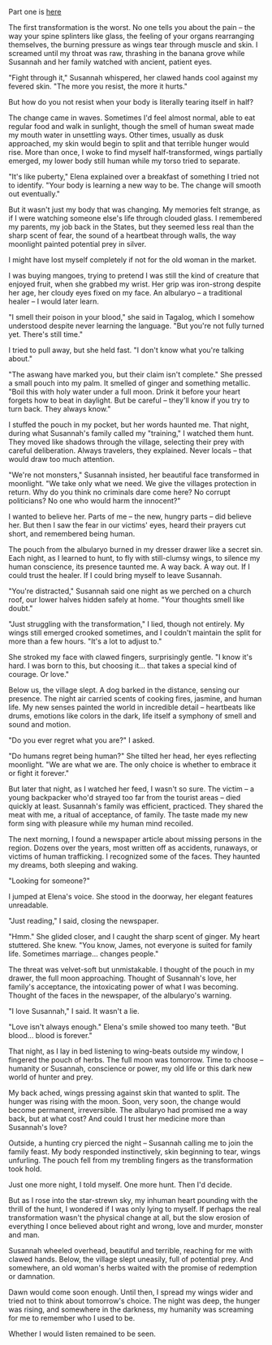 Part one is [here](https://www.reddit.com/r/nosleep/s/1GshIQpVZ6)



The first transformation is the worst. No one tells you about the pain – the way your spine splinters like glass, the feeling of your organs rearranging themselves, the burning pressure as wings tear through muscle and skin. I screamed until my throat was raw, thrashing in the banana grove while Susannah and her family watched with ancient, patient eyes.

"Fight through it," Susannah whispered, her clawed hands cool against my fevered skin. "The more you resist, the more it hurts."

But how do you not resist when your body is literally tearing itself in half?

The change came in waves. Sometimes I'd feel almost normal, able to eat regular food and walk in sunlight, though the smell of human sweat made my mouth water in unsettling ways. Other times, usually as dusk approached, my skin would begin to split and that terrible hunger would rise. More than once, I woke to find myself half-transformed, wings partially emerged, my lower body still human while my torso tried to separate.

"It's like puberty," Elena explained over a breakfast of something I tried not to identify. "Your body is learning a new way to be. The change will smooth out eventually."

But it wasn't just my body that was changing. My memories felt strange, as if I were watching someone else's life through clouded glass. I remembered my parents, my job back in the States, but they seemed less real than the sharp scent of fear, the sound of a heartbeat through walls, the way moonlight painted potential prey in silver.

I might have lost myself completely if not for the old woman in the market.

I was buying mangoes, trying to pretend I was still the kind of creature that enjoyed fruit, when she grabbed my wrist. Her grip was iron-strong despite her age, her cloudy eyes fixed on my face. An albularyo – a traditional healer – I would later learn.

"I smell their poison in your blood," she said in Tagalog, which I somehow understood despite never learning the language. "But you're not fully turned yet. There's still time."

I tried to pull away, but she held fast. "I don't know what you're talking about."

"The aswang have marked you, but their claim isn't complete." She pressed a small pouch into my palm. It smelled of ginger and something metallic. "Boil this with holy water under a full moon. Drink it before your heart forgets how to beat in daylight. But be careful – they'll know if you try to turn back. They always know."

I stuffed the pouch in my pocket, but her words haunted me. That night, during what Susannah's family called my "training," I watched them hunt. They moved like shadows through the village, selecting their prey with careful deliberation. Always travelers, they explained. Never locals – that would draw too much attention.

"We're not monsters," Susannah insisted, her beautiful face transformed in moonlight. "We take only what we need. We give the villages protection in return. Why do you think no criminals dare come here? No corrupt politicians? No one who would harm the innocent?"

I wanted to believe her. Parts of me – the new, hungry parts – did believe her. But then I saw the fear in our victims' eyes, heard their prayers cut short, and remembered being human.

The pouch from the albularyo burned in my dresser drawer like a secret sin. Each night, as I learned to hunt, to fly with still-clumsy wings, to silence my human conscience, its presence taunted me. A way back. A way out. If I could trust the healer. If I could bring myself to leave Susannah.

"You're distracted," Susannah said one night as we perched on a church roof, our lower halves hidden safely at home. "Your thoughts smell like doubt."

"Just struggling with the transformation," I lied, though not entirely. My wings still emerged crooked sometimes, and I couldn't maintain the split for more than a few hours. "It's a lot to adjust to."

She stroked my face with clawed fingers, surprisingly gentle. "I know it's hard. I was born to this, but choosing it... that takes a special kind of courage. Or love."

Below us, the village slept. A dog barked in the distance, sensing our presence. The night air carried scents of cooking fires, jasmine, and human life. My new senses painted the world in incredible detail – heartbeats like drums, emotions like colors in the dark, life itself a symphony of smell and sound and motion.

"Do you ever regret what you are?" I asked.

"Do humans regret being human?" She tilted her head, her eyes reflecting moonlight. "We are what we are. The only choice is whether to embrace it or fight it forever."

But later that night, as I watched her feed, I wasn't so sure. The victim – a young backpacker who'd strayed too far from the tourist areas – died quickly at least. Susannah's family was efficient, practiced. They shared the meat with me, a ritual of acceptance, of family. The taste made my new form sing with pleasure while my human mind recoiled.

The next morning, I found a newspaper article about missing persons in the region. Dozens over the years, most written off as accidents, runaways, or victims of human trafficking. I recognized some of the faces. They haunted my dreams, both sleeping and waking.

"Looking for someone?" 

I jumped at Elena's voice. She stood in the doorway, her elegant features unreadable. 

"Just reading," I said, closing the newspaper.

"Hmm." She glided closer, and I caught the sharp scent of ginger. My heart stuttered. She knew. "You know, James, not everyone is suited for family life. Sometimes marriage... changes people."

The threat was velvet-soft but unmistakable. I thought of the pouch in my drawer, the full moon approaching. Thought of Susannah's love, her family's acceptance, the intoxicating power of what I was becoming. Thought of the faces in the newspaper, of the albularyo's warning.

"I love Susannah," I said. It wasn't a lie.

"Love isn't always enough." Elena's smile showed too many teeth. "But blood... blood is forever."

That night, as I lay in bed listening to wing-beats outside my window, I fingered the pouch of herbs. The full moon was tomorrow. Time to choose – humanity or Susannah, conscience or power, my old life or this dark new world of hunter and prey.

My back ached, wings pressing against skin that wanted to split. The hunger was rising with the moon. Soon, very soon, the change would become permanent, irreversible. The albularyo had promised me a way back, but at what cost? And could I trust her medicine more than Susannah's love?

Outside, a hunting cry pierced the night – Susannah calling me to join the family feast. My body responded instinctively, skin beginning to tear, wings unfurling. The pouch fell from my trembling fingers as the transformation took hold.

Just one more night, I told myself. One more hunt. Then I'd decide.

But as I rose into the star-strewn sky, my inhuman heart pounding with the thrill of the hunt, I wondered if I was only lying to myself. If perhaps the real transformation wasn't the physical change at all, but the slow erosion of everything I once believed about right and wrong, love and murder, monster and man.

Susannah wheeled overhead, beautiful and terrible, reaching for me with clawed hands. Below, the village slept uneasily, full of potential prey. And somewhere, an old woman's herbs waited with the promise of redemption or damnation.

Dawn would come soon enough. Until then, I spread my wings wider and tried not to think about tomorrow's choice. The night was deep, the hunger was rising, and somewhere in the darkness, my humanity was screaming for me to remember who I used to be.

Whether I would listen remained to be seen.